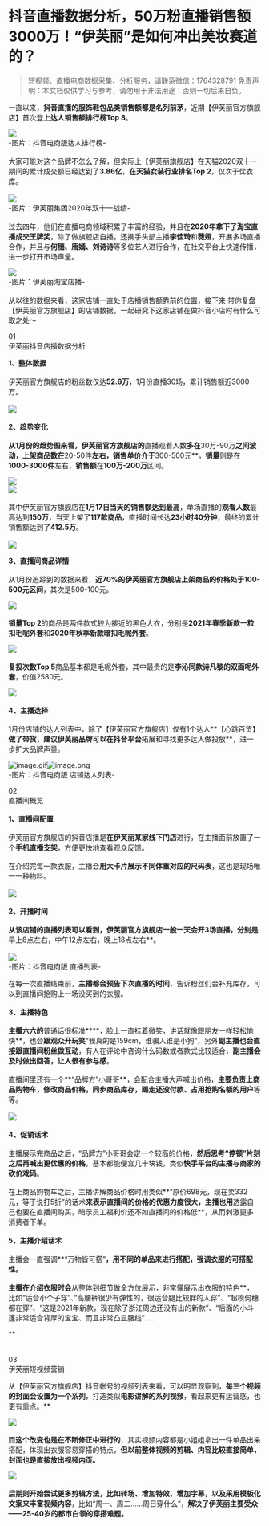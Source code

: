 # 抖音直播数据分析，50万粉直播销售额3000万！“伊芙丽”是如何冲出美妆赛道的？


>
> 短视频、直播电商数据采集、分析服务，请联系微信：1764328791
> 免责声明：本文档仅供学习与参考，请勿用于非法用途！否则一切后果自负。
> 


一直以来，**抖音直播的服饰鞋包品类销售额都是名列前茅**，近期【伊芙丽官方旗舰店】首次登上**达人销售额排行榜Top 8**。

![](https://cdn.nlark.com/yuque/0/2021/webp/97322/1613788041243-dfd62f4c-8cd7-447a-b50d-b9da0d63b483.webp#align=left&display=inline&height=427&margin=%5Bobject%20Object%5D&originHeight=699&originWidth=1080&size=0&status=done&style=none&width=660)<br >-图片：抖音电商版达人排行榜-<br >
<br >大家可能对这个品牌不怎么了解，但实际上【伊芙丽旗舰店】在天猫2020双十一期间的累计成交额已经达到了**3.86亿**，**在天猫女装行业排名Top 2**，仅次于优衣库。<br > <br >![](https://cdn.nlark.com/yuque/0/2021/webp/97322/1613788041358-470ee078-9269-43f8-9725-2195506a01ca.webp#align=left&display=inline&height=371&margin=%5Bobject%20Object%5D&originHeight=371&originWidth=660&size=0&status=done&style=none&width=660)<br >-图片：伊芙丽集团2020年双十一战绩-<br >
<br >过去四年，他们在直播电商领域积累了丰富的经验，并且在**2020年拿下了淘宝直播成交王牌奖**，除了做旗舰店自播，还携手头部主播**李佳琦**和**薇娅**，开展多场直播合作，并且与**何穗、唐嫣、刘诗诗**等多位艺人进行合作，在社交平台上快速传播，进一步打开市场声量。

![](https://cdn.nlark.com/yuque/0/2021/webp/97322/1613788041248-9e7b3384-22f1-4195-ab12-3142934503c7.webp#align=left&display=inline&height=305&margin=%5Bobject%20Object%5D&originHeight=305&originWidth=660&size=0&status=done&style=none&width=660)<br >-图片：伊芙丽淘宝店播-<br > <br >从以往的数据来看，这家店铺一直处于店播销售额靠前的位置，接下来 带你复盘【伊芙丽官方旗舰店】的店铺数据，一起研究下这家店铺在做抖音小店时有什么可取之处～

01<br >伊芙丽抖音店播数据分析

**1、整体数据**<br > <br >伊芙丽官方旗舰店的粉丝数仅达**52.6万**，1月份直播30场，累计销售额近3000万。<br >**<br >![](https://cdn.nlark.com/yuque/0/2021/webp/97322/1613788041273-04e213fa-745f-49c5-97dc-bfd5b8b8a037.webp#align=left&display=inline&height=604&margin=%5Bobject%20Object%5D&originHeight=988&originWidth=1080&size=0&status=done&style=none&width=660)<br >
<br >**2、趋势变化**<br > <br >从1月份的趋势图来看，伊芙丽官方旗舰店的**直播观看人数**多在**30万-90万**之间波动，**上架商品数**在**20-50件**左右，**销售单价**介于**300-500元**，**销量**则是在**1000-3000件**左右，**销售额**在**100万-200万**区间。

![](https://cdn.nlark.com/yuque/0/2021/webp/97322/1613788041350-7230bef4-92b5-4428-8d86-2649292c5d78.webp#align=left&display=inline&height=604&margin=%5Bobject%20Object%5D&originHeight=988&originWidth=1080&size=0&status=done&style=none&width=660)<br >![](https://cdn.nlark.com/yuque/0/2021/webp/97322/1613788041328-95dc2b4e-bece-4a77-8edc-a642a8df6463.webp#align=left&display=inline&height=604&margin=%5Bobject%20Object%5D&originHeight=988&originWidth=1080&size=0&status=done&style=none&width=660)<br >
<br >其中伊芙丽官方旗舰店在**1月17日当天的销售额达到最高**，单场直播的**观看人数**最高达到**150万**，当天上架了**117款商品**，直播时间长达**23小时40分钟**，最终的累计销售额达到了**412.5万**。<br >
<br >![](https://cdn.nlark.com/yuque/0/2021/webp/97322/1613788041360-267629cc-a72a-4174-865d-73be9aee5501.webp#align=left&display=inline&height=605&margin=%5Bobject%20Object%5D&originHeight=988&originWidth=1080&size=0&status=done&style=none&width=661)

**3、直播间商品详情**<br > <br >从1月份追踪到的数据来看，**近70%**的伊芙丽官方旗舰店上架商品的**价格处于100-500元区间**，其次是500-100元。

![](https://cdn.nlark.com/yuque/0/2021/webp/97322/1613788041276-cf946f62-5fc8-43ec-baca-045c11d8d17a.webp#align=left&display=inline&height=604&margin=%5Bobject%20Object%5D&originHeight=988&originWidth=1080&size=0&status=done&style=none&width=660)<br >
<br >**销量Top 2**的商品是两件款式较为接近的黑色大衣，分别是**2021年春季新款一粒扣毛呢外套**和**2020年秋季新款暗扣毛呢外套**。

![](https://cdn.nlark.com/yuque/0/2021/webp/97322/1613788041289-061883fc-d234-4890-b0cf-d0807f1d4a2e.webp#align=left&display=inline&height=604&margin=%5Bobject%20Object%5D&originHeight=988&originWidth=1080&size=0&status=done&style=none&width=660)<br >
<br >**复投次数Top 5**商品基本都是毛呢外套，其中最贵的是**李沁同款诗凡黎的双面呢外套**，价值2580元。

![](https://cdn.nlark.com/yuque/0/2021/webp/97322/1613788041387-28ced740-d6f5-47e0-9583-ed5bec2791f6.webp#align=left&display=inline&height=604&margin=%5Bobject%20Object%5D&originHeight=988&originWidth=1080&size=0&status=done&style=none&width=660)<br >
<br >**4、主播选择**<br > <br >1月份店铺的达人列表中，除了【伊芙丽官方旗舰店】仅有1个达人**【心跳百货】**做了带货，建议伊芙丽品牌可以在抖音平台**拓展和寻找更多达人做投放**，进一步扩大品牌声量。

![image.gif](https://cdn.nlark.com/yuque/0/2021/gif/97322/1613788041224-df06e44b-cda0-4080-afb7-bcdf01edf7fe.gif#align=left&display=inline&height=1&margin=%5Bobject%20Object%5D&name=image.gif&originHeight=1&originWidth=1&size=70&status=done&style=none&width=1)![image.png](https://cdn.nlark.com/yuque/0/2021/png/97322/1613788099184-b755b20b-f84e-46b3-9e41-c2dd477c552a.png#align=left&display=inline&height=95&margin=%5Bobject%20Object%5D&name=image.png&originHeight=189&originWidth=834&size=66767&status=done&style=none&width=417)<br >-图片：抖音电商版 店铺达人列表-<br >


02<br >直播间概览<br >
<br >**1、直播间配置**<br > <br >伊芙丽官方旗舰店的抖音店播是**在伊芙丽某家线下门店**进行，在主播面前放置了一个**手机直播支架**，方便更快地查看观众反馈。<br > <br >在介绍完每一款衣服，主播会**用大卡片展示不同体重对应的尺码表**，这也是现场唯一一种物料。<br > <br >![](https://cdn.nlark.com/yuque/0/2021/webp/97322/1613788041256-b0d48f2b-7000-45ea-a5dd-91e27082da54.webp#align=left&display=inline&height=648&margin=%5Bobject%20Object%5D&originHeight=1046&originWidth=1066&size=0&status=done&style=none&width=660)<br >
<br >**2、开播时间**<br >**<br >从该店铺的直播列表可以看到，伊芙丽官方旗舰店一般一天会开3场直播，分别是**早上8点左右，中午12点左右，晚上18点左右**。<br >
<br >![](https://cdn.nlark.com/yuque/0/2021/webp/97322/1613788041228-186a58ff-eca5-4e93-8663-c74b01c97a25.webp#align=left&display=inline&height=186&margin=%5Bobject%20Object%5D&originHeight=205&originWidth=726&size=0&status=done&style=none&width=660)<br >-图片：抖音电商版 直播列表-

在每一次直播结束前，**主播都会预告下次直播的时间**，告诉粉丝们会补充库存，可以到直播间抢购上一场没买到的衣服。<br >**<br >**3、主播特色**<br > <br >主播六六的**普通话很标准****，脸上一直挂着微笑，讲话就像跟朋友一样轻松愉快**，也会**跟观众开玩笑**“我真的是159cm，谁骗人谁是小狗”，另外**副主播也会直接跟直播间粉丝做互动**，有人在评论中咨询什么码数或者款式比较适合，**副主播会及时做出回答，让人很有参与感**。<br > <br >直播间里还有一个**“品牌方”小哥哥**，会配合主播大声喊出价格，**主要负责上商品购物车，修改商品价格，同步商品库存，踢走还没付款、占用抢购名额的用户**等等。<br > <br >![](https://cdn.nlark.com/yuque/0/2021/webp/97322/1613788041245-da6b6688-1500-463e-86d5-90de91e29fc4.webp#align=left&display=inline&height=666&margin=%5Bobject%20Object%5D&originHeight=1044&originWidth=1061&size=0&status=done&style=none&width=677)<br >
<br >**4、促销话术**<br > <br >主播展示完商品之后，“品牌方”小哥哥会定一个较高的价格，**然后思考“停顿”片刻之后再喊出更优惠的价格**，基本都能便宜几十块钱，类似**快手平台的主播与商家的砍价戏码**。<br > <br >在上商品购物车之后，主播讲解商品价格时用类似**“原价698元，现在卖332元，等于说打5折”的话术**来表示直播间的价格的优惠力度很大，主播也用**透露自己也要在直播间购买，暗示员工福利价还不如直播间的价格低**，从而刺激更多消费者下单。<br > <br >**5、主播介绍话术**<br > <br >主播会一直强调**“万物皆可搭”**，用不同的单品来进行搭配，强调衣服的可搭配性。<br > <br >主播在介绍衣服时会**从整体到细节做全方位展示，非常懂展示出衣服的特色**，比如“适合小个子穿”、”高腰裤很少有弹性的，很适合腿比较胖的人穿”、“超模何穗都在穿”、“这是2021年新款，现在除了浙江周边还没有出的新款”、“后面的小斗篷非常适合背厚的宝宝、而且非常凸显腰线”……

**<br >
<br >
<br >03<br >伊芙丽短视频营销<br >


从【伊芙丽官方旗舰店】抖音帐号的视频列表来看，可以明显观察到，**每三个视频的封面会设置为一个系列**，打造类似**电影讲解的系列视频**，看起来更有运营感，也更有重点。**

![](https://cdn.nlark.com/yuque/0/2021/webp/97322/1613788041312-c22cf467-371f-45a5-a014-b2aaf7791367.webp#align=left&display=inline&height=661&margin=%5Bobject%20Object%5D&originHeight=1053&originWidth=1053&size=0&status=done&style=none&width=661)<br > <br >而**这个改变也是在不断修正中进行的**，其实视频内容都是小姐姐拿出一件单品出来搭配，体现出衣服容易穿搭的特点，**但以前整体视频的剪辑、内容比较直接简单，封面也是直接放出视频内页。**

![](https://cdn.nlark.com/yuque/0/2021/webp/97322/1613788041251-9a7382ce-7500-4d24-b001-549d3a680d0f.webp#align=left&display=inline&height=661&margin=%5Bobject%20Object%5D&originHeight=1053&originWidth=1053&size=0&status=done&style=none&width=661)<br > <br >**后期则开始尝试更多剪辑方法，比如转场、增加特效、增加字幕，以及采用模板化文案来丰富视频内容**，比如“周一、周二……周日穿什么”，**解决了伊芙丽主要受众——25-40岁的都市白领的穿搭难题。**
